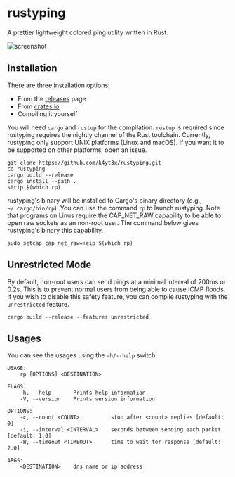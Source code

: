 # rustyping

A prettier lightweight colored ping utility written in Rust.

![screenshot](https://user-images.githubusercontent.com/21986859/121847661-ebf8d700-ccb6-11eb-84e0-e33528d0ca2a.png)

## Installation

There are three installation options:

- From the [releases](https://github.com/k4yt3x/rustyping/releases) page
- From [crates.io](https://crates.io/crates/rustyping)
- Compiling it yourself

You will need `cargo` and `rustup` for the compilation. `rustup` is required since rustyping requires the nightly channel of the Rust toolchain. Currently, rustyping only support UNIX platforms (Linux and macOS). If you want it to be supported on other platforms, open an issue.

```shell
git clone https://github.com/k4yt3x/rustyping.git
cd rustyping
cargo build --release
cargo install --path .
strip $(which rp)
```

rustyping's binary will be installed to Cargo's binary directory (e.g., `~/.cargo/bin/rp`). You can use the command `rp` to launch rustyping. Note that programs on Linus require the CAP_NET_RAW capability to be able to open raw sockets as an non-root user. The command below gives rustyping's binary this capability.

```shell
sudo setcap cap_net_raw=+eip $(which rp)
```

## Unrestricted Mode

By default, non-root users can send pings at a minimal interval of 200ms or 0.2s. This is to prevent normal users from being able to cause ICMP floods. If you wish to disable this safety feature, you can compile rustyping with the `unrestricted` feature.

```shell
cargo build --release --features unrestricted
```

## Usages

You can see the usages using the `-h/--help` switch.

```console
USAGE:
    rp [OPTIONS] <DESTINATION>

FLAGS:
    -h, --help       Prints help information
    -V, --version    Prints version information

OPTIONS:
    -c, --count <COUNT>          stop after <count> replies [default: 0]
    -i, --interval <INTERVAL>    seconds between sending each packet [default: 1.0]
    -W, --timeout <TIMEOUT>      time to wait for response [default: 2.0]

ARGS:
    <DESTINATION>    dns name or ip address
```
